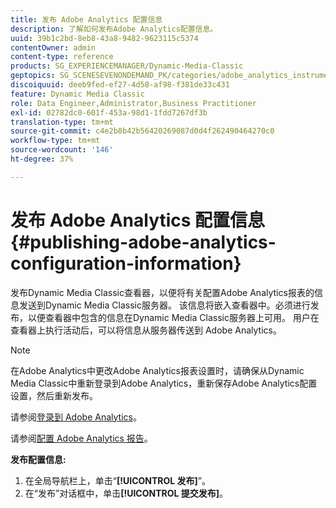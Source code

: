 ```yaml
---
title: 发布 Adobe Analytics 配置信息
description: 了解如何发布Adobe Analytics配置信息。
uuid: 39b1c2bd-8eb8-43a8-9482-9623115c5374
contentOwner: admin
content-type: reference
products: SG_EXPERIENCEMANAGER/Dynamic-Media-Classic
geptopics: SG_SCENESEVENONDEMAND_PK/categories/adobe_analytics_instrumentation_kit
discoiquuid: deeb9fed-ef27-4d58-af98-f381de33c431
feature: Dynamic Media Classic
role: Data Engineer,Administrator,Business Practitioner
exl-id: 02782dc0-601f-453a-98d1-1fdd7267df3b
translation-type: tm+mt
source-git-commit: c4e2b8b42b56420269087d0d4f262490464270c0
workflow-type: tm+mt
source-wordcount: '146'
ht-degree: 37%

---
```


# 发布 Adobe Analytics 配置信息{#publishing-adobe-analytics-configuration-information}

发布Dynamic Media Classic查看器，以便将有关配置Adobe Analytics报表的信息发送到Dynamic Media Classic服务器。 该信息将嵌入查看器中。必须进行发布，以便查看器中包含的信息在Dynamic Media Classic服务器上可用。 用户在查看器上执行活动后，可以将信息从服务器传送到 Adobe Analytics。

>[!NOTE]
>
>在Adobe Analytics中更改Adobe Analytics报表设置时，请确保从Dynamic Media Classic中重新登录到Adobe Analytics，重新保存Adobe Analytics配置设置，然后重新发布。

请参阅[登录到 Adobe Analytics](log-analytics.md#log_in_to_adobe_analytics)。

请参阅[配置 Adobe Analytics 报告](configuring-analytics-reports.md#configuring_adobe_analytics_reports)。

**发布配置信息:**

1. 在全局导航栏上，单击“**[!UICONTROL 发布]**”。
1. 在“发布”对话框中，单击&#x200B;**[!UICONTROL 提交发布]**。
